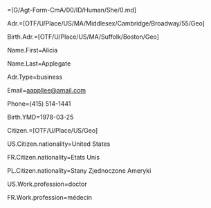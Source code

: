 =[G/Agt-Form-CmA/00/ID/Human/She/0.md]

Adr.=[OTF/U/Place/US/MA/Middlesex/Cambridge/Broadway/55/Geo]

Birth.Adr.=[OTF/U/Place/US/MA/Suffolk/Boston/Geo]

Name.First=Alicia

Name.Last=Applegate

Adr.Type=business

Email=aappllee@amail.com

Phone=(415) 514-1441

Birth.YMD=1978-03-25

Citizen.=[OTF/U/Place/US/Geo]

US.Citizen.nationality=United States

FR.Citizen.nationality=Etats Unis

PL.Citizen.nationality=Stany Zjednoczone Ameryki

US.Work.profession=doctor

FR.Work.profession=médecin